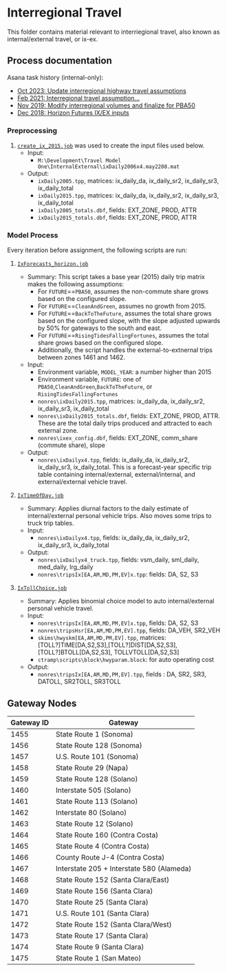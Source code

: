 # Interregional Travel

This folder contains material relevant to interriegional travel, also known as internal/external travel, or ix-ex.

## Process documentation

Asana task history (internal-only):
* [Oct 2023: Update interregional highway travel assumptions](https://app.asana.com/0/1204085012544660/1203759802600901/f)
* [Feb 2021: Interregional travel assumption...](https://app.asana.com/0/310827677834656/1199962632605860/f)
* [Nov 2019: Modify interregional volumes and finalize for PBA50](https://app.asana.com/0/403262763383022/1107875685875486/f)
* [Dec 2018: Horizon Futures IX/EX inputs](https://app.asana.com/0/403262763383021/802137197128986/f)

### Preprocessing

1. [`create_ix_2015.job`](create_ix_2015.job) was used to create the input files used below.
    * Input: 
        * `M:\Development\Travel Model One\InternalExternal\ixDaily2006x4.may2208.mat`
    * Output:
        * `ixDaily2005.tpp`, matrices: ix_daily_da, ix_daily_sr2, ix_daily_sr3, ix_daily_total
        * `ixDaily2015.tpp`, matrices: ix_daily_da, ix_daily_sr2, ix_daily_sr3, ix_daily_total
        * `ixDaily2005_totals.dbf`, fields: EXT_ZONE, PROD, ATTR
        * `ixDaily2015_totals.dbf`, fields: EXT_ZONE, PROD, ATTR

### Model Process
Every iteration before assignment, the following scripts are run:

1. [`IxForecasts_horizon.job`](../../model-files/scripts/nonres/IxForecasts_horizon.job)
    * Summary: This script takes a base year (2015) daily trip matrix makes the following assumptions:
        * For `FUTURE`==`PBA50`, assumes the non-commute share grows based on the configured slope.
        * For `FUTURE`==`CleanAndGreen`, assumes no growth from 2015.
        * For `FUTURE`==`BackToTheFuture`, assumes the total share grows based on the configured slope, with the slope adjusted upwards by 50% for gateways to the south and east.
        * For `FUTURE`==`RisingTidesFallingFortunes`, assumes the total share grows based on the configured slope.
        * Additionally, the script handles the external-to-extnernal trips between zones 1461 and 1462.
    * Input: 
        * Environment variable, `MODEL_YEAR`: a number higher than 2015
        * Environment variable, `FUTURE`: one of `PBA50`,`CleanAndGreen`,`BackToTheFuture`, or `RisingTidesFallingFortunes`
        * `nonres\ixDaily2015.tpp`, matrices: ix_daily_da, ix_daily_sr2, ix_daily_sr3, ix_daily_total
        * `nonres\ixDaily2015_totals.dbf`, fields: EXT_ZONE, PROD, ATTR.  These are the total daily trips produced and attracted to each external zone.
        * `nonres\ixex_config.dbf`, fields: EXT_ZONE, comm_share (commute share), slope
    * Output:
        * `nonres\ixDailyx4.tpp`, fields: ix_daily_da, ix_daily_sr2, ix_daily_sr3, ix_daily_total. This is a forecast-year specific trip table containing internal/external, external/internal, and external/external vehicle travel.

2. [`IxTimeOfDay.job`](../../model-files/scripts/nonres/IxTimeOfDay.job)
    * Summary: Applies diurnal factors to the daily estimate of internal/external personal vehicle trips. Also moves some trips to truck trip tables.
    * Input:
        * `nonres\ixDailyx4.tpp`, fields: ix_daily_da, ix_daily_sr2, ix_daily_sr3, ix_daily_total
    * Output:
        * `nonres\ixDailyx4_truck.tpp`, fields: vsm_daily, sml_daily, med_daily, lrg_daily
        * `nonres\tripsIx[EA,AM,MD,PM,EV]x.tpp`: fields: DA, S2, S3

3. [`IxTollChoice.job`](../../model-files/scripts/nonres/IxTollChoice.job)
    * Summary: Applies binomial choice model to auto internal/external personal vehicle travel.
    * Input:
        * `nonres\tripsIx[EA,AM,MD,PM,EV]x.tpp`, fields: DA, S2, S3
        * `nonres\tripsHsr[EA,AM,MD,PM,EV].tpp`, fields: DA_VEH, SR2_VEH
        * `skims\hwyskm[EA,AM,MD,PM,EV].tpp`, matrices: [TOLL?]TIME[DA,S2,S3],[TOLL?]DIST[DA,S2,S3], [TOLL?]BTOLL[DA,S2,S3], TOLLVTOLL[DA,S2,S3]
        * `ctramp\scripts\block\hwyparam.block`: for auto operating cost
    * Output:
        *  `nonres\tripsIx[EA,AM,MD,PM,EV].tpp`, fields : DA, SR2, SR3, DATOLL, SR2TOLL, SR3TOLL

## Gateway Nodes


|	Gateway ID	|	Gateway	|
| ------------- | --------- |
|	1455	|	State Route 1 (Sonoma)	|
|	1456	|	State Route 128 (Sonoma)	|
|	1457	|	U.S. Route 101 (Sonoma)	|
|	1458	|	State Route 29 (Napa)	|
|	1459	|	State Route 128 (Solano)	|
|	1460	|	Interstate 505 (Solano)	|
|	1461	|	State Route 113 (Solano)	|
|	1462	|	Interstate 80 (Solano)	|
|	1463	|	State Route 12 (Solano)	|
|	1464	|	State Route 160 (Contra Costa)	|
|	1465	|	State Route 4 (Contra Costa)	|
|	1466	|	County Route J-4 (Contra Costa)	|
|	1467	|	Interstate 205 + Interstate 580 (Alameda)	|
|	1468	|	State Route 152 (Santa Clara/East)	|
|	1469	|	State Route 156 (Santa Clara)	|
|	1470	|	State Route 25 (Santa Clara)	|
|	1471	|	U.S. Route 101 (Santa Clara)	|
|	1472	|	State Route 152 (Santa Clara/West)	|
|	1473	|	State Route 17 (Santa Clara)	|
|	1474	|	State Route 9 (Santa Clara)	|
|	1475	|	State Route 1 (San Mateo)	|
